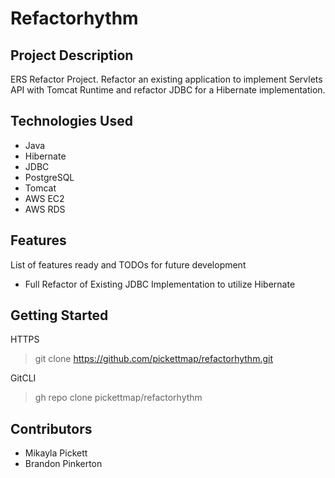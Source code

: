 
# Refactorhythm

## Project Description

ERS Refactor Project. Refactor an existing application to implement Servlets API with Tomcat Runtime and refactor JDBC for a Hibernate implementation.

## Technologies Used

* Java
* Hibernate
* JDBC
* PostgreSQL
* Tomcat
* AWS EC2
* AWS RDS

## Features

List of features ready and TODOs for future development
* Full Refactor of Existing JDBC Implementation to utilize Hibernate

## Getting Started

HTTPS
> git clone https://github.com/pickettmap/refactorhythm.git

GitCLI
> gh repo clone pickettmap/refactorhythm

## Contributors

* Mikayla Pickett
* Brandon Pinkerton
